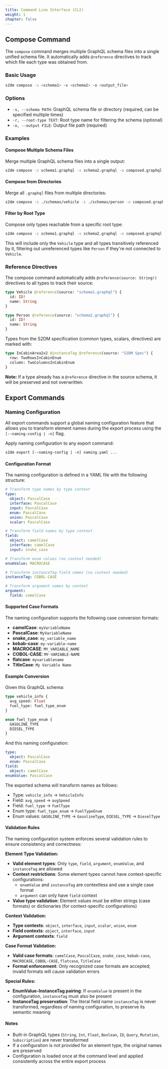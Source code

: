 ```yaml
---
title: Command Line Interface (CLI)
weight: 1
chapter: false
---
```


## Compose Command

The `compose` command merges multiple GraphQL schema files into a single unified schema file. It automatically adds `@reference` directives to track which file each type was obtained from.

### Basic Usage

```bash
s2dm compose -s <schema1> -s <schema2> -o <output_file>
```

### Options

- `-s, --schema PATH`: GraphQL schema file or directory (required, can be specified multiple times)
- `-r, --root-type TEXT`: Root type name for filtering the schema (optional)
- `-o, --output FILE`: Output file path (required)

### Examples

#### Compose Multiple Schema Files

Merge multiple GraphQL schema files into a single output:

```bash
s2dm compose -s schema1.graphql -s schema2.graphql -o composed.graphql
```

#### Compose from Directories

Merge all `.graphql` files from multiple directories:

```bash
s2dm compose -s ./schemas/vehicle -s ./schemas/person -o composed.graphql
```

#### Filter by Root Type

Compose only types reachable from a specific root type:

```bash
s2dm compose -s schema1.graphql -s schema2.graphql -o composed.graphql -r Vehicle
```

This will include only the `Vehicle` type and all types transitively referenced by it, filtering out unreferenced types like `Person` if they're not connected to `Vehicle`.

### Reference Directives

The compose command automatically adds `@reference(source: String!)` directives to all types to track their source:

```graphql
type Vehicle @reference(source: "schema1.graphql") {
  id: ID!
  name: String
}

type Person @reference(source: "schema2.graphql") {
  id: ID!
  name: String
}
```

Types from the S2DM specification (common types, scalars, directives) are marked with:

```graphql
type InCabinArea2x2 @instanceTag @reference(source: "S2DM Spec") {
  row: TwoRowsInCabinEnum
  column: TwoColumnsInCabinEnum
}
```

**Note:** If a type already has a `@reference` directive in the source schema, it will be preserved and not overwritten.

## Export Commands

### Naming Configuration

All export commands support a global naming configuration feature that allows you to transform element names during the export process using the `[--naming-config | -n]` flag.

Apply naming configuration to any export command:

```bash
s2dm export [--naming-config | -n] naming.yaml ...
```

#### Configuration Format

The naming configuration is defined in a YAML file with the following structure:

```yaml
# Transform type names by type context
type:
  object: PascalCase
  interface: PascalCase
  input: PascalCase
  enum: PascalCase
  union: PascalCase
  scalar: PascalCase

# Transform field names by type context
field:
  object: camelCase
  interface: camelCase
  input: snake_case

# Transform enum values (no context needed)
enumValue: MACROCASE

# Transform instanceTag field names (no context needed)
instanceTag: COBOL-CASE

# Transform argument names by context
argument:
  field: camelCase
```

#### Supported Case Formats

The naming configuration supports the following case conversion formats:

- **camelCase**: `myVariableName`
- **PascalCase**: `MyVariableName`
- **snake_case**: `my_variable_name`
- **kebab-case**: `my-variable-name`
- **MACROCASE**: `MY_VARIABLE_NAME`
- **COBOL-CASE**: `MY-VARIABLE-NAME`
- **flatcase**: `myvariablename`
- **TitleCase**: `My Variable Name`

#### Example Conversion

Given this GraphQL schema:

```graphql
type vehicle_info {
  avg_speed: Float
  fuel_type: fuel_type_enum
}

enum fuel_type_enum {
  GASOLINE_TYPE
  DIESEL_TYPE
}
```

And this naming configuration:

```yaml
type:
  object: PascalCase
  enum: PascalCase
field:
  object: camelCase
enumValue: PascalCase
```

The exported schema will transform names as follows:

- Type: `vehicle_info` → `VehicleInfo`
- Field: `avg_speed` → `avgSpeed`
- Field: `fuel_type` → `fuelType`
- Enum type: `fuel_type_enum` → `FuelTypeEnum`
- Enum values: `GASOLINE_TYPE` → `GasolineType`, `DIESEL_TYPE` → `DieselType`

#### Validation Rules

The naming configuration system enforces several validation rules to ensure consistency and correctness:

**Element Type Validation:**

- **Valid element types**: Only `type`, `field`, `argument`, `enumValue`, and `instanceTag` are allowed
- **Context restrictions**: Some element types cannot have context-specific configurations:
  - `enumValue` and `instanceTag` are contextless and use a single case format
  - `argument` can only have `field` context
- **Value type validation**: Element values must be either strings (case formats) or dictionaries (for context-specific configurations)

**Context Validation:**

- **Type contexts**: `object`, `interface`, `input`, `scalar`, `union`, `enum`
- **Field contexts**: `object`, `interface`, `input`
- **Argument contexts**: `field`

**Case Format Validation:**

- **Valid case formats**: `camelCase`, `PascalCase`, `snake_case`, `kebab-case`, `MACROCASE`, `COBOL-CASE`, `flatcase`, `TitleCase`
- **Format enforcement**: Only recognized case formats are accepted; invalid formats will cause validation errors

**Special Rules:**

- **EnumValue-InstanceTag pairing**: If `enumValue` is present in the configuration, `instanceTag` must also be present
- **InstanceTag preservation**: The literal field name `instanceTag` is never transformed, regardless of naming configuration, to preserve its semantic meaning

#### Notes

- Built-in GraphQL types (`String`, `Int`, `Float`, `Boolean`, `ID`, `Query`, `Mutation`, `Subscription`) are never transformed
- If a configuration is not provided for an element type, the original names are preserved
- Configuration is loaded once at the command level and applied consistently across the entire export process
